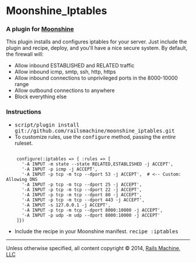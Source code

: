 # Moonshine_Iptables

### A plugin for [Moonshine](http://github.com/railsmachine/moonshine)

This plugin installs and configures iptables for your server. Just include the
plugin and recipe, deploy, and you'll have a nice secure system.
By default, the firewall will:
  - Allow inbound ESTABLISHED and RELATED traffic
  - Allow inbound icmp, smtp, ssh, http, https
  - Allow inbound connections to unprivileged ports in the 8000-10000 range
  - Allow outbound connections to anywhere
  - Block everything else

### Instructions

* <tt>script/plugin install git://github.com/railsmachine/moonshine_iptables.git</tt>
* To customize rules, use the <tt>configure</tt> method, passing the *entire* ruleset.

<pre><code>  
    configure(:iptables => { :rules => [
      '-A INPUT -m state --state RELATED,ESTABLISHED -j ACCEPT',
      '-A INPUT -p icmp -j ACCEPT',
      '-A INPUT -p tcp -m tcp --dport 53 -j ACCEPT',  # <-- Custom: Allowing DNS
      '-A INPUT -p tcp -m tcp --dport 25 -j ACCEPT',
      '-A INPUT -p tcp -m tcp --dport 22 -j ACCEPT',
      '-A INPUT -p tcp -m tcp --dport 80 -j ACCEPT',
      '-A INPUT -p tcp -m tcp --dport 443 -j ACCEPT',
      '-A INPUT -s 127.0.0.1 -j ACCEPT',
      '-A INPUT -p tcp -m tcp --dport 8000:10000 -j ACCEPT',
      '-A INPUT -p udp -m udp --dport 8000:10000 -j ACCEPT'
    ]})
</code></pre>

* Include the recipe in your Moonshine manifest.
    <tt>recipe :iptables</tt>
    
***
Unless otherwise specified, all content copyright &copy; 2014, [Rails Machine, LLC](http://railsmachine.com)
